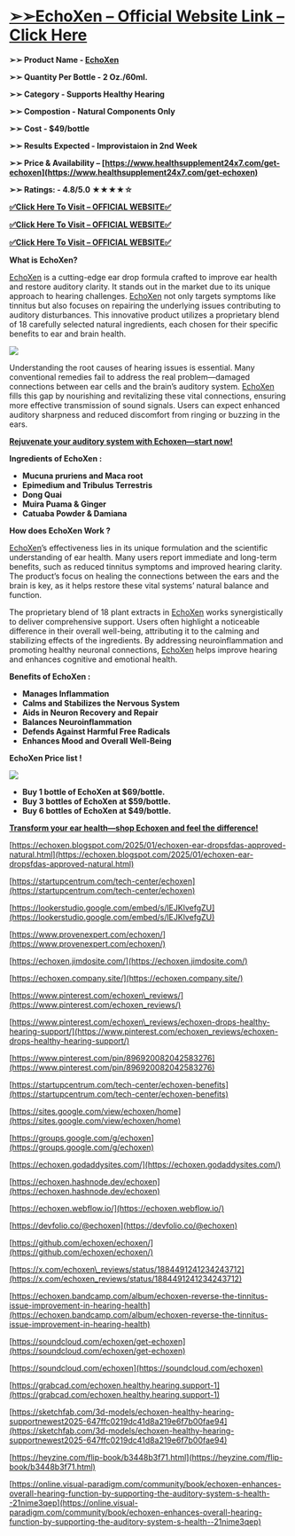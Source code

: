 # **[➢➢EchoXen – Official Website Link – Click Here](https://www.healthsupplement24x7.com/get-echoxen)**

**➢➢ Product Name - [EchoXen](https://www.healthsupplement24x7.com/get-echoxen)**

**➢➢ Quantity Per Bottle - 2 Oz./60ml.**

**➢➢ Category - Supports Healthy Hearing**

**➢➢ Compostion - Natural Components Only**

**➢➢ Cost - $49/bottle**

**➢➢ Results Expected - Improvistaion in 2nd Week**

**➢➢ Price & Availability – [https://www.healthsupplement24x7.com/get-echoxen](https://www.healthsupplement24x7.com/get-echoxen)**

**➢➢ Ratings: - 4.8/5.0 ★★★★☆**

**[✅Click Here To Visit – OFFICIAL WEBSITE✅](https://www.healthsupplement24x7.com/get-echoxen)**

**[✅Click Here To Visit – OFFICIAL WEBSITE✅](https://www.healthsupplement24x7.com/get-echoxen)**

**[✅Click Here To Visit – OFFICIAL WEBSITE✅](https://www.healthsupplement24x7.com/get-echoxen)**

**What is EchoXen?**

[EchoXen](https://echoxen.company.site/) is a cutting-edge ear drop formula crafted to improve ear health and restore auditory clarity. It stands out in the market due to its unique approach to hearing challenges. [EchoXen](https://www.pinterest.com/echoxen_reviews/) not only targets symptoms like tinnitus but also focuses on repairing the underlying issues contributing to auditory disturbances. This innovative product utilizes a proprietary blend of 18 carefully selected natural ingredients, each chosen for their specific benefits to ear and brain health.

**[![](https://blogger.googleusercontent.com/img/b/R29vZ2xl/AVvXsEjYXbCAUcDr7Nvq3PyqxqwGOCnKgm2IYYoZ2l8FXQhfYkHP5TnGFBCOWkVMAdet81UYNhFIJkAKVcZM4ffFUi04B5GYltbk3HBa8g96FNsAn1xdjIkiU8KwcxOtoXZOODcFBcZnBtc1hEPYOCFXDmfOUPIOWtEPummxTQIS7PJjh_vSFdodCspeHt8-KZUh/w640-h360/EchoXen%203.png)](https://www.healthsupplement24x7.com/get-echoxen)**

Understanding the root causes of hearing issues is essential. Many conventional remedies fail to address the real problem—damaged connections between ear cells and the brain’s auditory system. [EchoXen](https://www.pinterest.com/echoxen_reviews/echoxen-drops-healthy-hearing-support/) fills this gap by nourishing and revitalizing these vital connections, ensuring more effective transmission of sound signals. Users can expect enhanced auditory sharpness and reduced discomfort from ringing or buzzing in the ears.

**[Rejuvenate your auditory system with Echoxen—start now!](https://www.healthsupplement24x7.com/get-echoxen)**

**Ingredients of EchoXen :**

- **Mucuna pruriens and Maca root**
- **Epimedium and Tribulus Terrestris**
- **Dong Quai**
- **Muira Puama & Ginger**
- **Catuaba Powder & Damiana**

**How does EchoXen Work ?**

[EchoXen](https://echoxen.godaddysites.com/)’s effectiveness lies in its unique formulation and the scientific understanding of ear health. Many users report immediate and long-term benefits, such as reduced tinnitus symptoms and improved hearing clarity. The product’s focus on healing the connections between the ears and the brain is key, as it helps restore these vital systems’ natural balance and function.

The proprietary blend of 18 plant extracts in [EchoXen](https://echoxen.hashnode.dev/echoxen) works synergistically to deliver comprehensive support. Users often highlight a noticeable difference in their overall well-being, attributing it to the calming and stabilizing effects of the ingredients. By addressing neuroinflammation and promoting healthy neuronal connections, [EchoXen](https://echoxen.webflow.io/) helps improve hearing and enhances cognitive and emotional health.

**Benefits of EchoXen :**

- **Manages Inflammation**
- **Calms and Stabilizes the Nervous System**
- **Aids in Neuron Recovery and Repair**
- **Balances Neuroinflammation**
- **Defends Against Harmful Free Radicals**
- **Enhances Mood and Overall Well-Being**

**EchoXen Price list !**

**[![](https://blogger.googleusercontent.com/img/b/R29vZ2xl/AVvXsEg4QTmBxkK1QVnGnzRfWQEbACStk5N-G-exygOfmmb4n66Eq78MN1Oe9JVJAESGk0EBm7zFgnNDI6pm5RaoxXqf8nTCcSL_ZvUtKrgtVPSKsx-GsZvlzdXPfDkGZ2kWFr-F_KdyU7RAAe_4FC_JPITDwSTAE7lwbKnRP4Y9NAIGTWTbWNH7JcTxIrk3y1WY/w640-h404/EchoXen.png)](https://www.healthsupplement24x7.com/get-echoxen)**

- **Buy 1 bottle of EchoXen at $69/bottle.**
- **Buy 3 bottles of EchoXen at $59/bottle.**
- **Buy 6 bottles of EchoXen at $49/bottle.**

**[Transform your ear health—shop Echoxen and feel the difference!](https://www.healthsupplement24x7.com/get-echoxen)**

[https://echoxen.blogspot.com/2025/01/echoxen-ear-dropsfdas-approved-natural.html](https://echoxen.blogspot.com/2025/01/echoxen-ear-dropsfdas-approved-natural.html)

[https://startupcentrum.com/tech-center/echoxen](https://startupcentrum.com/tech-center/echoxen)

[https://lookerstudio.google.com/embed/s/lEJKlvefgZU](https://lookerstudio.google.com/embed/s/lEJKlvefgZU)

[https://www.provenexpert.com/echoxen/](https://www.provenexpert.com/echoxen/)

[https://echoxen.jimdosite.com/](https://echoxen.jimdosite.com/)

[https://echoxen.company.site/](https://echoxen.company.site/)

[https://www.pinterest.com/echoxen\_reviews/](https://www.pinterest.com/echoxen_reviews/)

[https://www.pinterest.com/echoxen\_reviews/echoxen-drops-healthy-hearing-support/](https://www.pinterest.com/echoxen_reviews/echoxen-drops-healthy-hearing-support/)

[https://www.pinterest.com/pin/896920082042583276](https://www.pinterest.com/pin/896920082042583276)

[https://startupcentrum.com/tech-center/echoxen-benefits](https://startupcentrum.com/tech-center/echoxen-benefits)

[https://sites.google.com/view/echoxen/home](https://sites.google.com/view/echoxen/home)

[https://groups.google.com/g/echoxen](https://groups.google.com/g/echoxen)

[https://echoxen.godaddysites.com/](https://echoxen.godaddysites.com/)

[https://echoxen.hashnode.dev/echoxen](https://echoxen.hashnode.dev/echoxen)

[https://echoxen.webflow.io/](https://echoxen.webflow.io/)

[https://devfolio.co/@echoxen](https://devfolio.co/@echoxen)

[https://github.com/echoxen/echoxen/](https://github.com/echoxen/echoxen/)

[https://x.com/echoxen\_reviews/status/1884491241234243712](https://x.com/echoxen_reviews/status/1884491241234243712)

[https://echoxen.bandcamp.com/album/echoxen-reverse-the-tinnitus-issue-improvement-in-hearing-health](https://echoxen.bandcamp.com/album/echoxen-reverse-the-tinnitus-issue-improvement-in-hearing-health)

[https://soundcloud.com/echoxen/get-echoxen](https://soundcloud.com/echoxen/get-echoxen)

[https://soundcloud.com/echoxen](https://soundcloud.com/echoxen)

[https://grabcad.com/echoxen.healthy.hearing.support-1](https://grabcad.com/echoxen.healthy.hearing.support-1)

[https://sketchfab.com/3d-models/echoxen-healthy-hearing-supportnewest2025-647ffc0219dc41d8a219e6f7b00fae94](https://sketchfab.com/3d-models/echoxen-healthy-hearing-supportnewest2025-647ffc0219dc41d8a219e6f7b00fae94)

[https://heyzine.com/flip-book/b3448b3f71.html](https://heyzine.com/flip-book/b3448b3f71.html)

[https://online.visual-paradigm.com/community/book/echoxen-enhances-overall-hearing-function-by-supporting-the-auditory-system-s-health--21nime3qep](https://online.visual-paradigm.com/community/book/echoxen-enhances-overall-hearing-function-by-supporting-the-auditory-system-s-health--21nime3qep)
